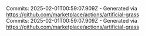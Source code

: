 Commits: 2025-02-01T00:59:07.909Z - Generated via https://github.com/marketplace/actions/artificial-grass
<br>
Commits: 2025-02-01T00:59:07.909Z - Generated via https://github.com/marketplace/actions/artificial-grass
<br>
